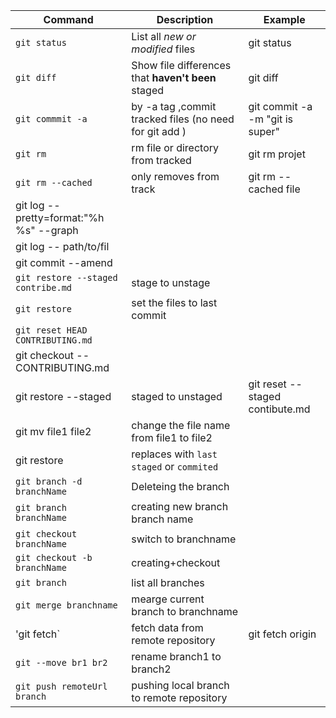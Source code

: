 | Command | Description | Example |
| --- | --- | --- |
| `git status` | List all *new or modified* files | git status |
| `git diff` | Show file differences that **haven't been** staged | git diff |
| `git commmit -a` | by -a tag ,commit tracked files (no need for git add ) | git commit -a -m "git is super" |
| `git rm` | rm file or directory from tracked | git rm projet |
| `git rm --cached` | only removes from track | git rm --cached file|
|git log --pretty=format:"%h %s" --graph|
|git log -- path/to/fil| 
| git commit --amend | 
| `git restore --staged contribe.md`| stage to unstage||
|`git restore`| set the files to last commit||
|`git reset HEAD CONTRIBUTING.md` |
| git checkout -- CONTRIBUTING.md |
 | git restore --staged| staged to unstaged | git reset --staged contibute.md|
 | git mv file1 file2 | change the file name from file1 to file2 |
 | git restore | replaces with `last staged` or `commited`|
 | `git branch -d branchName` | Deleteing the branch ||'
 | `git branch branchName` | creating new branch branch name||
 | `git checkout branchName ` | switch to branchname ||
 | `git checkout -b branchName ` | creating+checkout ||
 |`git branch` | list all branches| |
 | `git merge branchname`| mearge current branch to branchname |
 | 'git fetch` | fetch data from remote repository | git fetch origin |
 | `git --move br1 br2` | rename branch1 to branch2 |
 | `git push remoteUrl branch` | pushing local branch to remote repository|
 
